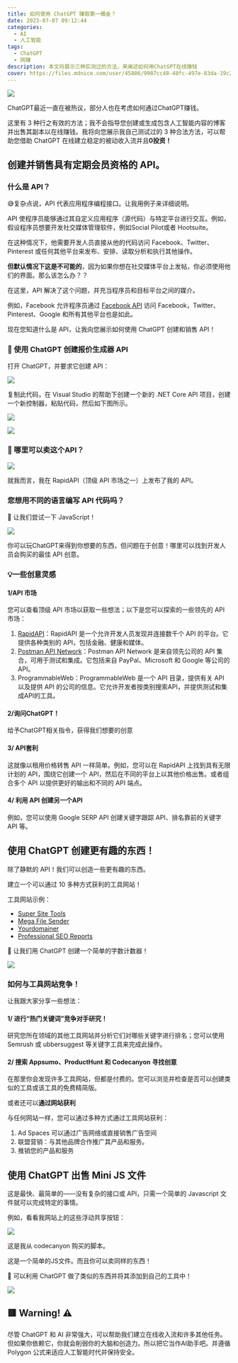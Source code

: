 ```yaml
---
title: 如何使用 ChatGPT 赚取第一桶金？
date: 2023-07-07 09:12:44
categories:
  - AI
  - 人工智能
tags:
  - ChatGPT
  - 网赚
description: 本文将展示三种实测过的方法，来阐述如何用ChatGPT在线赚钱
cover: https://files.mdnice.com/user/45886/9987cc48-48fc-497e-83da-19c22d463c23.png
---
```


![](https://files.mdnice.com/user/45886/1942cc98-b555-4deb-bb11-73356613b290.png)

ChatGPT最近一直在被热议，部分人也在考虑如何通过ChatGPT赚钱。

这里有 3 种行之有效的方法；我不会指导您创建或生成包含人工智能内容的博客并出售其副本以在线赚钱。我将向您展示我自己测试过的 3 种合法方法，可以帮助您借助 ChatGPT 在线建立稳定的被动收入流并且**0投资！**

## 创建并销售具有定期会员资格的 API。

### 什么是 API？

😅复杂点说，API 代表应用程序编程接口。让我用例子来详细说明。

API 使程序员能够通过其自定义应用程序（源代码）与特定平台进行交互。例如，假设程序员想要开发社交媒体管理软件，例如Social Pilot或者 Hootsuite。

在这种情况下，他需要开发人员直接从他的代码访问 Facebook、Twitter、Pinterest 或任何其他平台来发布、安排、读取分析和执行其他操作。

**但默认情况下这是不可能的**，因为如果你想在社交媒体平台上发帖，你必须使用他们的界面。那么该怎么办？？

在这里，API 解决了这个问题，并充当程序员和目标平台之间的媒介。

例如，Facebook 允许程序员通过 [Facebook API](https://developers.facebook.com/docs/) 访问 Facebook，Twitter、Pinterest、Google 和所有其他平台也是如此。

现在您知道什么是 API，让我向您展示如何使用 ChatGPT 创建和销售 API！

### 🤖 使用 ChatGPT 创建报价生成器 API

打开 ChatGPT，并要求它创建 API：

![](https://files.mdnice.com/user/45886/42401c87-f82c-488a-8ccd-8e586cb247ba.png)

复制此代码，在 Visual Studio 的帮助下创建一个新的 .NET Core API 项目，创建一个新控制器，粘贴代码，然后如下图所示。

![](https://files.mdnice.com/user/45886/b17fdb1e-c50d-4e18-8a9e-8fef0399313c.png)

![](https://files.mdnice.com/user/45886/bd4c7535-55ab-432b-9078-8137107dae4a.png)

### 🤖 哪里可以卖这个API？

![](https://files.mdnice.com/user/45886/dae392f5-e3cc-4368-be2d-43c1ffb4daef.png)

就我而言，我在 RapidAPI（顶级 API 市场之一）上发布了我的 API。

### 您想用不同的语言编写 API 代码吗？

🤖 让我们尝试一下 JavaScript！

![](https://files.mdnice.com/user/45886/768c8318-9ce6-412f-b44b-eab50cc8f061.png)

你可以玩ChatGPT来得到你想要的东西，但问题在于创意！哪里可以找到开发人员会购买的最佳 API 创意。

### 💡一些创意灵感

#### 1/API 市场

您可以查看顶级 API 市场以获取一些想法；以下是您可以探索的一些领先的 API 市场：

1. [RapidAPI](https://rapidapi.com/)：RapidAPI 是一个允许开发人员发现并连接数千个 API 的平台。它提供各种类别的 API，包括金融、健康和媒体。
2. [Postman API Network](https://www.postman.com/explore)：Postman API Network 是来自领先公司的 API 集合，可用于测试和集成。它包括来自 PayPal、Microsoft 和 Google 等公司的 API。
3. ProgrammableWeb：ProgrammableWeb 是一个 API 目录，提供有关 API 以及提供 API 的公司的信息。它允许开发者按类别搜索API，并提供测试和集成API的工具。

#### 2/询问ChatGPT！

给予ChatGPT相关指令，获得我们想要的创意

#### 3/ API套利

这就像以租用价格转售 API 一样简单。例如，您可以在 RapidAPI 上找到具有无限计划的 API，围绕它创建一个 API，然后在不同的平台上以其他价格出售。或者组合多个 API 以提供更好的输出和不同的 API 端点。

#### 4/ 利用 API 创建另一个API

例如，您可以使用 Google SERP API 创建关键字跟踪 API、排名靠前的关键字 API 等。

## 使用 ChatGPT 创建更有趣的东西！

除了静默的 API！我们可以创造一些更有趣的东西。

建立一个可以通过 10 多种方式获利的工具网站！

工具网站示例：

- [Super Site Tools](https://supersitetools.com/)
- [Mega File Sender](https://megafilesender.com/en)
- [Yourdomainer](https://yourdomainer.com/)
- [Professional SEO Reports](https://report-seo.com/)

🤖 让我们用 ChatGPT 创建一个简单的字数计数器！

![](https://files.mdnice.com/user/45886/7a8e29ac-5a61-4b79-88c5-7c493daad11d.png)

### 如何与工具网站竞争！

让我跟大家分享一些想法：

#### 1/ 进行“热门关键词”竞争对手研究！

研究您所在领域的其他工具网站并分析它们对哪些关键字进行排名；您可以使用 Semrush 或 ubbersuggest 等关键字工具来完成此操作。

#### 2/ 搜索 Appsumo、ProductHunt 和 Codecanyon 寻找创意

在那里你会发现许多工具网站，但都是付费的。您可以浏览并检查是否可以创建类似的工具或该工具的免费精简版。

或者还可以**通过网站获利**

与任何网站一样，您可以通过多种方式通过工具网站获利：

1. Ad Spaces 可以通过广告网络或直接销售广告空间
2. 联盟营销：与其他品牌合作推广其产品和服务。
3. 推销您的产品和服务

## 使用 ChatGPT 出售 Mini JS 文件

这是最快、最简单的——没有复杂的接口或 API，只需一个简单的 Javascript 文件就可以完成特定的事情。

例如，看看我网站上的这些浮动共享按钮：

![](https://files.mdnice.com/user/45886/0053da70-a83a-46fd-8426-ab27b8c537e7.png)

这是我从 codecanyon 购买的脚本。

这是一个简单的JS文件。而且你可以卖同样的东西！

🤖 可以利用 ChatGPT 做了类似的东西并将其添加到自己的工具中！

![](https://files.mdnice.com/user/45886/a68988e3-eeab-4bd1-8bfe-5744df9fbfd6.png)

## 🟥 Warning! ⚠️

尽管 ChatGPT 和 AI 非常强大，可以帮助我们建立在线收入流和许多其他任务。但如果你依赖它，你就会削弱你的大脑和创造力。所以把它当作AI助手吧。并遵循 Polygon 公式来适应人工智能时代并保持安全。
